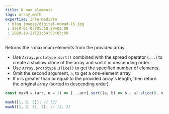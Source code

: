 ```yaml
---
title: N max elements
tags: array,math
expertise: intermediate
 : blog_images/digital-nomad-15.jpg
 : 2018-01-03T05:18:29+02:00
 : 2020-10-21T21:54:53+03:00
---
```


Returns the `n` maximum elements from the provided array.

- Use `Array.prototype.sort()` combined with the spread operator (`...`) to create a shallow clone of the array and sort it in descending order.
- Use `Array.prototype.slice()` to get the specified number of elements.
- Omit the second argument, `n`, to get a one-element array.
- If `n` is greater than or equal to the provided array's length, then return the original array (sorted in descending order).

```js
const maxN = (arr, n = 1) => [...arr].sort((a, b) => b - a).slice(0, n);
```

```js
maxN([1, 2, 3]); // [3]
maxN([1, 2, 3], 2); // [3, 2]
```
